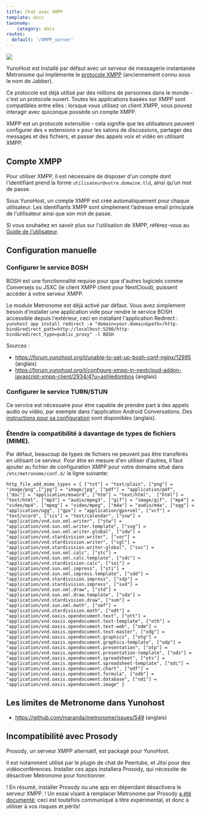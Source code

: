 ```yaml
---
title: Chat avec XMPP
template: docs
taxonomy:
    category: docs
routes:
  default: '/XMPP_server'
---
```


![](image://XMPP_logo.png?resize=100)

YunoHost est installé par défaut avec un serveur de messagerie instantanée Metronome qui implémente le [protocole XMPP](https://fr.wikipedia.org/wiki/Extensible_Messaging_and_Presence_Protocol) (anciennement connu sous le nom de Jabber).

Ce protocole est déjà utilisé par des millions de personnes dans le monde - c'est un protocole ouvert. Toutes les applications basées sur XMPP sont compatibles entre elles : lorsque vous utilisez un client XMPP, vous pouvez interagir avec quiconque possède un compte XMPP.

XMPP est un protocole extensible - cela signifie que les utilisateurs peuvent configurer des « extensions » pour les salons de discussions, partager des messages et des fichiers, et passer des appels voix et vidéo en utilisant XMPP.

## Compte XMPP

Pour utiliser XMPP, il est nécessaire de disposer d'un compte dont l'identifiant prend la forme `utilisateur@votre.domaine.tld`, ainsi qu’un mot de passe.

Sous YunoHost, un compte XMPP est créé automatiquement pour chaque utilisateur. Les identifiants XMPP sont simplement l’adresse email principale de l'utilisateur ainsi que son mot de passe.

Si vous souhaitez en savoir plus sur l'utilisation de XMPP, référez-vous au [Guide de l'utilisateur](/XMPP).

## Configuration manuelle
### Configurer le service BOSH
BOSH est une fonctionnalité requise pour que d'autres logiciels comme Conversejs ou JSXC (le client XMPP client pour NextCloud), puissent accéder à votre serveur XMPP.

Le module Metronome est déjà activé par défaut. Vous avez simplement besoin d'installer une application vide pour rendre le service BOSH accessible depuis l'extérieur, ceci en installant l'application Redirect : `yunohost app install redirect -a "domain=your.domain&path=/http-bind&redirect_path=http://localhost:5290/http-bind&redirect_type=public_proxy" -l BOSH`

Sources : 
- https://forum.yunohost.org/t/unable-to-set-up-bosh-conf-nginx/12995 (anglais)
- https://forum.yunohost.org/t/configure-xmpp-in-nextcloud-addon-javascript-xmpp-client/2934/4?u=ashledombos (anglais)

### Configurer le service TURN/STUN
Ce service est nécessaire pour être capable de prendre part à des appels audio ou vidéo, par exemple dans l'application Android Conversations.
Des [instructions pour sa configuration](https://github.com/YunoHost/issues/issues/1607) sont disponibles (anglais).

### Étendre la compatibilité à davantage de types de fichiers (MIME).  
Par défaut, beaucoup de types de fichiers ne peuvent pas être transférés en utilisant ce serveur.
Pour être en mesure d'en utiliser d'autres, il faut ajouter au fichier de configuration XMPP pour votre domaine situé dans `/etc/metronome/conf.d/` la ligne suivante:
```
http_file_add_mime_types = { ["txt"] = "text/plain", ["png"] = "image/png",["jpg"] = "image/jpg", ["pdf"] = "application/pdf", ["doc"] = "application/msword", ["htm"] = "text/html",  ["html"] = "text/html", ["mp3"] = "audio/mpeg3", ["gif"] = "image/gif", ["mp4"] = "video/mp4", ["mpeg"] = "video/mpeg", ["m4a"] = "audio/m4a", ["ogg"] = "application/ogg", ["gpx"] = "application/gpx+xml", ["vcf"] = "text/vcard", ["ics"] = "text/calendar", ["sxw"] = "application/vnd.sun.xml.writer", ["stw"] = "application/vnd.sun.xml.writer.template", ["sxg"] = "application/vnd.sun.xml.writer.global", ["sdw"] = "application/vnd.stardivision.writer", ["vor"] = "application/vnd.stardivision.writer", ["sgl"] = "application/vnd.stardivision.writer-global", ["sxc"] = "application/vnd.sun.xml.calc", ["stc"] = "application/vnd.sun.xml.calc.template", ["sdc"] = "application/vnd.stardivision.calc", ["sxi"] = "application/vnd.sun.xml.impress", ["sti"] = "application/vnd.sun.xml.impress.template", ["sdd"] = "application/vnd.stardivision.impress", ["sdp"] = "application/vnd.stardivision.impress", ["sxd"] = "application/vnd.sun.xml.draw", ["std"] = "application/vnd.sun.xml.draw.template", ["sda"] = "application/vnd.stardivision.draw", ["sxm"] = "application/vnd.sun.xml.math", ["smf"] = "application/vnd.stardivision.math", ["odt"] = "application/vnd.oasis.opendocument.text", ["ott"] = "application/vnd.oasis.opendocument.text-template", ["oth"] = "application/vnd.oasis.opendocument.text-web", ["odm"] = "application/vnd.oasis.opendocument.text-master", ["odg"] = "application/vnd.oasis.opendocument.graphics", ["otg"] = "application/vnd.oasis.opendocument.graphics-template", ["odp"] = "application/vnd.oasis.opendocument.presentation", ["otp"] = "application/vnd.oasis.opendocument.presentation-template", ["ods"] = "application/vnd.oasis.opendocument.spreadsheet", ["ots"] = "application/vnd.oasis.opendocument.spreadsheet-template", ["odc"] = "application/vnd.oasis.opendocument.chart", ["odf"] = "application/vnd.oasis.opendocument.formula", ["odb"] = "application/vnd.oasis.opendocument.database", ["odi"] = "application/vnd.oasis.opendocument.image" }
```

## Les limites de Metronome dans Yunohost
- https://github.com/maranda/metronome/issues/549 (anglais)

## Incompatibilité avec Prosody

Prosody, un serveur XMPP alternatif, est packagé pour YunoHost.

Il est notamment utilisé par le plugin de chat de Peertube, et Jitsi pour des vidéoconférences. Installer ces apps installera Prosody, qui nécessite de désactiver Metronome pour fonctionner.

! En résumé, installer Prosody ou une app en dépendant désactivera le serveur XMPP.
! Un essai visant à remplacer Metronome par Prosody [a été documenté](https://sebseb01.net/blog/2023-poc-yunohost-metronome-prosody); ceci est toutefois communiqué à titre expérimental, et donc à utiliser à vos risques et périls!
